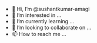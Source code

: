 - 👋 Hi, I’m @sushantkumar-amagi
- 👀 I’m interested in ...
- 🌱 I’m currently learning ...
- 💞️ I’m looking to collaborate on ...
- 📫 How to reach me ...

<!---
sushantkumar-amagi/sushantkumar-amagi is a ✨ special ✨ repository because its `README.md` (this file) appears on your GitHub profile.
You can click the Preview link to take a look at your changes.
--->
